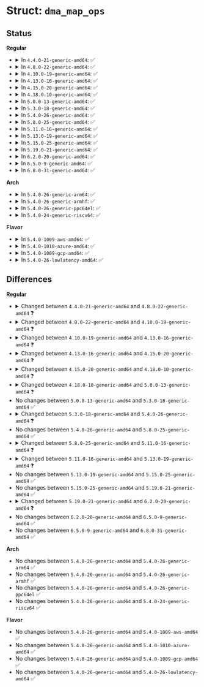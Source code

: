 # Struct: <code>dma_map_ops</code>

## Status
<b>Regular</b>
<ul>
<li>
<details>
<summary>In <code>4.4.0-21-generic-amd64</code>: ✅</summary>

```c
struct dma_map_ops {
    void * (*)(struct device *, size_t, dma_addr_t *, gfp_t, struct dma_attrs *) alloc;
    void (*)(struct device *, size_t, void *, dma_addr_t, struct dma_attrs *) free;
    int (*)(struct device *, struct vm_area_struct *, void *, dma_addr_t, size_t, struct dma_attrs *) mmap;
    int (*)(struct device *, struct sg_table *, void *, dma_addr_t, size_t, struct dma_attrs *) get_sgtable;
    dma_addr_t (*)(struct device *, struct page *, long unsigned int, size_t, enum dma_data_direction, struct dma_attrs *) map_page;
    void (*)(struct device *, dma_addr_t, size_t, enum dma_data_direction, struct dma_attrs *) unmap_page;
    int (*)(struct device *, struct scatterlist *, int, enum dma_data_direction, struct dma_attrs *) map_sg;
    void (*)(struct device *, struct scatterlist *, int, enum dma_data_direction, struct dma_attrs *) unmap_sg;
    void (*)(struct device *, dma_addr_t, size_t, enum dma_data_direction) sync_single_for_cpu;
    void (*)(struct device *, dma_addr_t, size_t, enum dma_data_direction) sync_single_for_device;
    void (*)(struct device *, struct scatterlist *, int, enum dma_data_direction) sync_sg_for_cpu;
    void (*)(struct device *, struct scatterlist *, int, enum dma_data_direction) sync_sg_for_device;
    int (*)(struct device *, dma_addr_t) mapping_error;
    int (*)(struct device *, u64) dma_supported;
    int (*)(struct device *, u64) set_dma_mask;
    int is_phys;
}
```
</details>
</li>
<li>
<details>
<summary>In <code>4.8.0-22-generic-amd64</code>: ✅</summary>

```c
struct dma_map_ops {
    void * (*)(struct device *, size_t, dma_addr_t *, gfp_t, long unsigned int) alloc;
    void (*)(struct device *, size_t, void *, dma_addr_t, long unsigned int) free;
    int (*)(struct device *, struct vm_area_struct *, void *, dma_addr_t, size_t, long unsigned int) mmap;
    int (*)(struct device *, struct sg_table *, void *, dma_addr_t, size_t, long unsigned int) get_sgtable;
    dma_addr_t (*)(struct device *, struct page *, long unsigned int, size_t, enum dma_data_direction, long unsigned int) map_page;
    void (*)(struct device *, dma_addr_t, size_t, enum dma_data_direction, long unsigned int) unmap_page;
    int (*)(struct device *, struct scatterlist *, int, enum dma_data_direction, long unsigned int) map_sg;
    void (*)(struct device *, struct scatterlist *, int, enum dma_data_direction, long unsigned int) unmap_sg;
    void (*)(struct device *, dma_addr_t, size_t, enum dma_data_direction) sync_single_for_cpu;
    void (*)(struct device *, dma_addr_t, size_t, enum dma_data_direction) sync_single_for_device;
    void (*)(struct device *, struct scatterlist *, int, enum dma_data_direction) sync_sg_for_cpu;
    void (*)(struct device *, struct scatterlist *, int, enum dma_data_direction) sync_sg_for_device;
    int (*)(struct device *, dma_addr_t) mapping_error;
    int (*)(struct device *, u64) dma_supported;
    int (*)(struct device *, u64) set_dma_mask;
    int is_phys;
}
```
</details>
</li>
<li>
<details>
<summary>In <code>4.10.0-19-generic-amd64</code>: ✅</summary>

```c
struct dma_map_ops {
    void * (*)(struct device *, size_t, dma_addr_t *, gfp_t, long unsigned int) alloc;
    void (*)(struct device *, size_t, void *, dma_addr_t, long unsigned int) free;
    int (*)(struct device *, struct vm_area_struct *, void *, dma_addr_t, size_t, long unsigned int) mmap;
    int (*)(struct device *, struct sg_table *, void *, dma_addr_t, size_t, long unsigned int) get_sgtable;
    dma_addr_t (*)(struct device *, struct page *, long unsigned int, size_t, enum dma_data_direction, long unsigned int) map_page;
    void (*)(struct device *, dma_addr_t, size_t, enum dma_data_direction, long unsigned int) unmap_page;
    int (*)(struct device *, struct scatterlist *, int, enum dma_data_direction, long unsigned int) map_sg;
    void (*)(struct device *, struct scatterlist *, int, enum dma_data_direction, long unsigned int) unmap_sg;
    dma_addr_t (*)(struct device *, phys_addr_t, size_t, enum dma_data_direction, long unsigned int) map_resource;
    void (*)(struct device *, dma_addr_t, size_t, enum dma_data_direction, long unsigned int) unmap_resource;
    void (*)(struct device *, dma_addr_t, size_t, enum dma_data_direction) sync_single_for_cpu;
    void (*)(struct device *, dma_addr_t, size_t, enum dma_data_direction) sync_single_for_device;
    void (*)(struct device *, struct scatterlist *, int, enum dma_data_direction) sync_sg_for_cpu;
    void (*)(struct device *, struct scatterlist *, int, enum dma_data_direction) sync_sg_for_device;
    int (*)(struct device *, dma_addr_t) mapping_error;
    int (*)(struct device *, u64) dma_supported;
    int (*)(struct device *, u64) set_dma_mask;
    int is_phys;
}
```
</details>
</li>
<li>
<details>
<summary>In <code>4.13.0-16-generic-amd64</code>: ✅</summary>

```c
struct dma_map_ops {
    void * (*)(struct device *, size_t, dma_addr_t *, gfp_t, long unsigned int) alloc;
    void (*)(struct device *, size_t, void *, dma_addr_t, long unsigned int) free;
    int (*)(struct device *, struct vm_area_struct *, void *, dma_addr_t, size_t, long unsigned int) mmap;
    int (*)(struct device *, struct sg_table *, void *, dma_addr_t, size_t, long unsigned int) get_sgtable;
    dma_addr_t (*)(struct device *, struct page *, long unsigned int, size_t, enum dma_data_direction, long unsigned int) map_page;
    void (*)(struct device *, dma_addr_t, size_t, enum dma_data_direction, long unsigned int) unmap_page;
    int (*)(struct device *, struct scatterlist *, int, enum dma_data_direction, long unsigned int) map_sg;
    void (*)(struct device *, struct scatterlist *, int, enum dma_data_direction, long unsigned int) unmap_sg;
    dma_addr_t (*)(struct device *, phys_addr_t, size_t, enum dma_data_direction, long unsigned int) map_resource;
    void (*)(struct device *, dma_addr_t, size_t, enum dma_data_direction, long unsigned int) unmap_resource;
    void (*)(struct device *, dma_addr_t, size_t, enum dma_data_direction) sync_single_for_cpu;
    void (*)(struct device *, dma_addr_t, size_t, enum dma_data_direction) sync_single_for_device;
    void (*)(struct device *, struct scatterlist *, int, enum dma_data_direction) sync_sg_for_cpu;
    void (*)(struct device *, struct scatterlist *, int, enum dma_data_direction) sync_sg_for_device;
    int (*)(struct device *, dma_addr_t) mapping_error;
    int (*)(struct device *, u64) dma_supported;
    int is_phys;
}
```
</details>
</li>
<li>
<details>
<summary>In <code>4.15.0-20-generic-amd64</code>: ✅</summary>

```c
struct dma_map_ops {
    void * (*)(struct device *, size_t, dma_addr_t *, gfp_t, long unsigned int) alloc;
    void (*)(struct device *, size_t, void *, dma_addr_t, long unsigned int) free;
    int (*)(struct device *, struct vm_area_struct *, void *, dma_addr_t, size_t, long unsigned int) mmap;
    int (*)(struct device *, struct sg_table *, void *, dma_addr_t, size_t, long unsigned int) get_sgtable;
    dma_addr_t (*)(struct device *, struct page *, long unsigned int, size_t, enum dma_data_direction, long unsigned int) map_page;
    void (*)(struct device *, dma_addr_t, size_t, enum dma_data_direction, long unsigned int) unmap_page;
    int (*)(struct device *, struct scatterlist *, int, enum dma_data_direction, long unsigned int) map_sg;
    void (*)(struct device *, struct scatterlist *, int, enum dma_data_direction, long unsigned int) unmap_sg;
    dma_addr_t (*)(struct device *, phys_addr_t, size_t, enum dma_data_direction, long unsigned int) map_resource;
    void (*)(struct device *, dma_addr_t, size_t, enum dma_data_direction, long unsigned int) unmap_resource;
    void (*)(struct device *, dma_addr_t, size_t, enum dma_data_direction) sync_single_for_cpu;
    void (*)(struct device *, dma_addr_t, size_t, enum dma_data_direction) sync_single_for_device;
    void (*)(struct device *, struct scatterlist *, int, enum dma_data_direction) sync_sg_for_cpu;
    void (*)(struct device *, struct scatterlist *, int, enum dma_data_direction) sync_sg_for_device;
    void (*)(struct device *, void *, size_t, enum dma_data_direction) cache_sync;
    int (*)(struct device *, dma_addr_t) mapping_error;
    int (*)(struct device *, u64) dma_supported;
    int is_phys;
}
```
</details>
</li>
<li>
<details>
<summary>In <code>4.18.0-10-generic-amd64</code>: ✅</summary>

```c
struct dma_map_ops {
    void * (*)(struct device *, size_t, dma_addr_t *, gfp_t, long unsigned int) alloc;
    void (*)(struct device *, size_t, void *, dma_addr_t, long unsigned int) free;
    int (*)(struct device *, struct vm_area_struct *, void *, dma_addr_t, size_t, long unsigned int) mmap;
    int (*)(struct device *, struct sg_table *, void *, dma_addr_t, size_t, long unsigned int) get_sgtable;
    dma_addr_t (*)(struct device *, struct page *, long unsigned int, size_t, enum dma_data_direction, long unsigned int) map_page;
    void (*)(struct device *, dma_addr_t, size_t, enum dma_data_direction, long unsigned int) unmap_page;
    int (*)(struct device *, struct scatterlist *, int, enum dma_data_direction, long unsigned int) map_sg;
    void (*)(struct device *, struct scatterlist *, int, enum dma_data_direction, long unsigned int) unmap_sg;
    dma_addr_t (*)(struct device *, phys_addr_t, size_t, enum dma_data_direction, long unsigned int) map_resource;
    void (*)(struct device *, dma_addr_t, size_t, enum dma_data_direction, long unsigned int) unmap_resource;
    void (*)(struct device *, dma_addr_t, size_t, enum dma_data_direction) sync_single_for_cpu;
    void (*)(struct device *, dma_addr_t, size_t, enum dma_data_direction) sync_single_for_device;
    void (*)(struct device *, struct scatterlist *, int, enum dma_data_direction) sync_sg_for_cpu;
    void (*)(struct device *, struct scatterlist *, int, enum dma_data_direction) sync_sg_for_device;
    void (*)(struct device *, void *, size_t, enum dma_data_direction) cache_sync;
    int (*)(struct device *, dma_addr_t) mapping_error;
    int (*)(struct device *, u64) dma_supported;
}
```
</details>
</li>
<li>
<details>
<summary>In <code>5.0.0-13-generic-amd64</code>: ✅</summary>

```c
struct dma_map_ops {
    void * (*)(struct device *, size_t, dma_addr_t *, gfp_t, long unsigned int) alloc;
    void (*)(struct device *, size_t, void *, dma_addr_t, long unsigned int) free;
    int (*)(struct device *, struct vm_area_struct *, void *, dma_addr_t, size_t, long unsigned int) mmap;
    int (*)(struct device *, struct sg_table *, void *, dma_addr_t, size_t, long unsigned int) get_sgtable;
    dma_addr_t (*)(struct device *, struct page *, long unsigned int, size_t, enum dma_data_direction, long unsigned int) map_page;
    void (*)(struct device *, dma_addr_t, size_t, enum dma_data_direction, long unsigned int) unmap_page;
    int (*)(struct device *, struct scatterlist *, int, enum dma_data_direction, long unsigned int) map_sg;
    void (*)(struct device *, struct scatterlist *, int, enum dma_data_direction, long unsigned int) unmap_sg;
    dma_addr_t (*)(struct device *, phys_addr_t, size_t, enum dma_data_direction, long unsigned int) map_resource;
    void (*)(struct device *, dma_addr_t, size_t, enum dma_data_direction, long unsigned int) unmap_resource;
    void (*)(struct device *, dma_addr_t, size_t, enum dma_data_direction) sync_single_for_cpu;
    void (*)(struct device *, dma_addr_t, size_t, enum dma_data_direction) sync_single_for_device;
    void (*)(struct device *, struct scatterlist *, int, enum dma_data_direction) sync_sg_for_cpu;
    void (*)(struct device *, struct scatterlist *, int, enum dma_data_direction) sync_sg_for_device;
    void (*)(struct device *, void *, size_t, enum dma_data_direction) cache_sync;
    int (*)(struct device *, u64) dma_supported;
    u64 (*)(struct device *) get_required_mask;
    size_t (*)(struct device *) max_mapping_size;
}
```
</details>
</li>
<li>
<details>
<summary>In <code>5.3.0-18-generic-amd64</code>: ✅</summary>

```c
struct dma_map_ops {
    void * (*)(struct device *, size_t, dma_addr_t *, gfp_t, long unsigned int) alloc;
    void (*)(struct device *, size_t, void *, dma_addr_t, long unsigned int) free;
    int (*)(struct device *, struct vm_area_struct *, void *, dma_addr_t, size_t, long unsigned int) mmap;
    int (*)(struct device *, struct sg_table *, void *, dma_addr_t, size_t, long unsigned int) get_sgtable;
    dma_addr_t (*)(struct device *, struct page *, long unsigned int, size_t, enum dma_data_direction, long unsigned int) map_page;
    void (*)(struct device *, dma_addr_t, size_t, enum dma_data_direction, long unsigned int) unmap_page;
    int (*)(struct device *, struct scatterlist *, int, enum dma_data_direction, long unsigned int) map_sg;
    void (*)(struct device *, struct scatterlist *, int, enum dma_data_direction, long unsigned int) unmap_sg;
    dma_addr_t (*)(struct device *, phys_addr_t, size_t, enum dma_data_direction, long unsigned int) map_resource;
    void (*)(struct device *, dma_addr_t, size_t, enum dma_data_direction, long unsigned int) unmap_resource;
    void (*)(struct device *, dma_addr_t, size_t, enum dma_data_direction) sync_single_for_cpu;
    void (*)(struct device *, dma_addr_t, size_t, enum dma_data_direction) sync_single_for_device;
    void (*)(struct device *, struct scatterlist *, int, enum dma_data_direction) sync_sg_for_cpu;
    void (*)(struct device *, struct scatterlist *, int, enum dma_data_direction) sync_sg_for_device;
    void (*)(struct device *, void *, size_t, enum dma_data_direction) cache_sync;
    int (*)(struct device *, u64) dma_supported;
    u64 (*)(struct device *) get_required_mask;
    size_t (*)(struct device *) max_mapping_size;
}
```
</details>
</li>
<li>
<details>
<summary>In <code>5.4.0-26-generic-amd64</code>: ✅</summary>

```c
struct dma_map_ops {
    void * (*)(struct device *, size_t, dma_addr_t *, gfp_t, long unsigned int) alloc;
    void (*)(struct device *, size_t, void *, dma_addr_t, long unsigned int) free;
    int (*)(struct device *, struct vm_area_struct *, void *, dma_addr_t, size_t, long unsigned int) mmap;
    int (*)(struct device *, struct sg_table *, void *, dma_addr_t, size_t, long unsigned int) get_sgtable;
    dma_addr_t (*)(struct device *, struct page *, long unsigned int, size_t, enum dma_data_direction, long unsigned int) map_page;
    void (*)(struct device *, dma_addr_t, size_t, enum dma_data_direction, long unsigned int) unmap_page;
    int (*)(struct device *, struct scatterlist *, int, enum dma_data_direction, long unsigned int) map_sg;
    void (*)(struct device *, struct scatterlist *, int, enum dma_data_direction, long unsigned int) unmap_sg;
    dma_addr_t (*)(struct device *, phys_addr_t, size_t, enum dma_data_direction, long unsigned int) map_resource;
    void (*)(struct device *, dma_addr_t, size_t, enum dma_data_direction, long unsigned int) unmap_resource;
    void (*)(struct device *, dma_addr_t, size_t, enum dma_data_direction) sync_single_for_cpu;
    void (*)(struct device *, dma_addr_t, size_t, enum dma_data_direction) sync_single_for_device;
    void (*)(struct device *, struct scatterlist *, int, enum dma_data_direction) sync_sg_for_cpu;
    void (*)(struct device *, struct scatterlist *, int, enum dma_data_direction) sync_sg_for_device;
    void (*)(struct device *, void *, size_t, enum dma_data_direction) cache_sync;
    int (*)(struct device *, u64) dma_supported;
    u64 (*)(struct device *) get_required_mask;
    size_t (*)(struct device *) max_mapping_size;
    long unsigned int (*)(struct device *) get_merge_boundary;
}
```
</details>
</li>
<li>
<details>
<summary>In <code>5.8.0-25-generic-amd64</code>: ✅</summary>

```c
struct dma_map_ops {
    void * (*)(struct device *, size_t, dma_addr_t *, gfp_t, long unsigned int) alloc;
    void (*)(struct device *, size_t, void *, dma_addr_t, long unsigned int) free;
    int (*)(struct device *, struct vm_area_struct *, void *, dma_addr_t, size_t, long unsigned int) mmap;
    int (*)(struct device *, struct sg_table *, void *, dma_addr_t, size_t, long unsigned int) get_sgtable;
    dma_addr_t (*)(struct device *, struct page *, long unsigned int, size_t, enum dma_data_direction, long unsigned int) map_page;
    void (*)(struct device *, dma_addr_t, size_t, enum dma_data_direction, long unsigned int) unmap_page;
    int (*)(struct device *, struct scatterlist *, int, enum dma_data_direction, long unsigned int) map_sg;
    void (*)(struct device *, struct scatterlist *, int, enum dma_data_direction, long unsigned int) unmap_sg;
    dma_addr_t (*)(struct device *, phys_addr_t, size_t, enum dma_data_direction, long unsigned int) map_resource;
    void (*)(struct device *, dma_addr_t, size_t, enum dma_data_direction, long unsigned int) unmap_resource;
    void (*)(struct device *, dma_addr_t, size_t, enum dma_data_direction) sync_single_for_cpu;
    void (*)(struct device *, dma_addr_t, size_t, enum dma_data_direction) sync_single_for_device;
    void (*)(struct device *, struct scatterlist *, int, enum dma_data_direction) sync_sg_for_cpu;
    void (*)(struct device *, struct scatterlist *, int, enum dma_data_direction) sync_sg_for_device;
    void (*)(struct device *, void *, size_t, enum dma_data_direction) cache_sync;
    int (*)(struct device *, u64) dma_supported;
    u64 (*)(struct device *) get_required_mask;
    size_t (*)(struct device *) max_mapping_size;
    long unsigned int (*)(struct device *) get_merge_boundary;
}
```
</details>
</li>
<li>
<details>
<summary>In <code>5.11.0-16-generic-amd64</code>: ✅</summary>

```c
struct dma_map_ops {
    void * (*)(struct device *, size_t, dma_addr_t *, gfp_t, long unsigned int) alloc;
    void (*)(struct device *, size_t, void *, dma_addr_t, long unsigned int) free;
    struct page * (*)(struct device *, size_t, dma_addr_t *, enum dma_data_direction, gfp_t) alloc_pages;
    void (*)(struct device *, size_t, struct page *, dma_addr_t, enum dma_data_direction) free_pages;
    void * (*)(struct device *, size_t, dma_addr_t *, enum dma_data_direction, gfp_t) alloc_noncoherent;
    void (*)(struct device *, size_t, void *, dma_addr_t, enum dma_data_direction) free_noncoherent;
    int (*)(struct device *, struct vm_area_struct *, void *, dma_addr_t, size_t, long unsigned int) mmap;
    int (*)(struct device *, struct sg_table *, void *, dma_addr_t, size_t, long unsigned int) get_sgtable;
    dma_addr_t (*)(struct device *, struct page *, long unsigned int, size_t, enum dma_data_direction, long unsigned int) map_page;
    void (*)(struct device *, dma_addr_t, size_t, enum dma_data_direction, long unsigned int) unmap_page;
    int (*)(struct device *, struct scatterlist *, int, enum dma_data_direction, long unsigned int) map_sg;
    void (*)(struct device *, struct scatterlist *, int, enum dma_data_direction, long unsigned int) unmap_sg;
    dma_addr_t (*)(struct device *, phys_addr_t, size_t, enum dma_data_direction, long unsigned int) map_resource;
    void (*)(struct device *, dma_addr_t, size_t, enum dma_data_direction, long unsigned int) unmap_resource;
    void (*)(struct device *, dma_addr_t, size_t, enum dma_data_direction) sync_single_for_cpu;
    void (*)(struct device *, dma_addr_t, size_t, enum dma_data_direction) sync_single_for_device;
    void (*)(struct device *, struct scatterlist *, int, enum dma_data_direction) sync_sg_for_cpu;
    void (*)(struct device *, struct scatterlist *, int, enum dma_data_direction) sync_sg_for_device;
    void (*)(struct device *, void *, size_t, enum dma_data_direction) cache_sync;
    int (*)(struct device *, u64) dma_supported;
    u64 (*)(struct device *) get_required_mask;
    size_t (*)(struct device *) max_mapping_size;
    long unsigned int (*)(struct device *) get_merge_boundary;
}
```
</details>
</li>
<li>
<details>
<summary>In <code>5.13.0-19-generic-amd64</code>: ✅</summary>

```c
struct dma_map_ops {
    void * (*)(struct device *, size_t, dma_addr_t *, gfp_t, long unsigned int) alloc;
    void (*)(struct device *, size_t, void *, dma_addr_t, long unsigned int) free;
    struct page * (*)(struct device *, size_t, dma_addr_t *, enum dma_data_direction, gfp_t) alloc_pages;
    void (*)(struct device *, size_t, struct page *, dma_addr_t, enum dma_data_direction) free_pages;
    struct sg_table * (*)(struct device *, size_t, enum dma_data_direction, gfp_t, long unsigned int) alloc_noncontiguous;
    void (*)(struct device *, size_t, struct sg_table *, enum dma_data_direction) free_noncontiguous;
    int (*)(struct device *, struct vm_area_struct *, void *, dma_addr_t, size_t, long unsigned int) mmap;
    int (*)(struct device *, struct sg_table *, void *, dma_addr_t, size_t, long unsigned int) get_sgtable;
    dma_addr_t (*)(struct device *, struct page *, long unsigned int, size_t, enum dma_data_direction, long unsigned int) map_page;
    void (*)(struct device *, dma_addr_t, size_t, enum dma_data_direction, long unsigned int) unmap_page;
    int (*)(struct device *, struct scatterlist *, int, enum dma_data_direction, long unsigned int) map_sg;
    void (*)(struct device *, struct scatterlist *, int, enum dma_data_direction, long unsigned int) unmap_sg;
    dma_addr_t (*)(struct device *, phys_addr_t, size_t, enum dma_data_direction, long unsigned int) map_resource;
    void (*)(struct device *, dma_addr_t, size_t, enum dma_data_direction, long unsigned int) unmap_resource;
    void (*)(struct device *, dma_addr_t, size_t, enum dma_data_direction) sync_single_for_cpu;
    void (*)(struct device *, dma_addr_t, size_t, enum dma_data_direction) sync_single_for_device;
    void (*)(struct device *, struct scatterlist *, int, enum dma_data_direction) sync_sg_for_cpu;
    void (*)(struct device *, struct scatterlist *, int, enum dma_data_direction) sync_sg_for_device;
    void (*)(struct device *, void *, size_t, enum dma_data_direction) cache_sync;
    int (*)(struct device *, u64) dma_supported;
    u64 (*)(struct device *) get_required_mask;
    size_t (*)(struct device *) max_mapping_size;
    long unsigned int (*)(struct device *) get_merge_boundary;
}
```
</details>
</li>
<li>
<details>
<summary>In <code>5.15.0-25-generic-amd64</code>: ✅</summary>

```c
struct dma_map_ops {
    void * (*)(struct device *, size_t, dma_addr_t *, gfp_t, long unsigned int) alloc;
    void (*)(struct device *, size_t, void *, dma_addr_t, long unsigned int) free;
    struct page * (*)(struct device *, size_t, dma_addr_t *, enum dma_data_direction, gfp_t) alloc_pages;
    void (*)(struct device *, size_t, struct page *, dma_addr_t, enum dma_data_direction) free_pages;
    struct sg_table * (*)(struct device *, size_t, enum dma_data_direction, gfp_t, long unsigned int) alloc_noncontiguous;
    void (*)(struct device *, size_t, struct sg_table *, enum dma_data_direction) free_noncontiguous;
    int (*)(struct device *, struct vm_area_struct *, void *, dma_addr_t, size_t, long unsigned int) mmap;
    int (*)(struct device *, struct sg_table *, void *, dma_addr_t, size_t, long unsigned int) get_sgtable;
    dma_addr_t (*)(struct device *, struct page *, long unsigned int, size_t, enum dma_data_direction, long unsigned int) map_page;
    void (*)(struct device *, dma_addr_t, size_t, enum dma_data_direction, long unsigned int) unmap_page;
    int (*)(struct device *, struct scatterlist *, int, enum dma_data_direction, long unsigned int) map_sg;
    void (*)(struct device *, struct scatterlist *, int, enum dma_data_direction, long unsigned int) unmap_sg;
    dma_addr_t (*)(struct device *, phys_addr_t, size_t, enum dma_data_direction, long unsigned int) map_resource;
    void (*)(struct device *, dma_addr_t, size_t, enum dma_data_direction, long unsigned int) unmap_resource;
    void (*)(struct device *, dma_addr_t, size_t, enum dma_data_direction) sync_single_for_cpu;
    void (*)(struct device *, dma_addr_t, size_t, enum dma_data_direction) sync_single_for_device;
    void (*)(struct device *, struct scatterlist *, int, enum dma_data_direction) sync_sg_for_cpu;
    void (*)(struct device *, struct scatterlist *, int, enum dma_data_direction) sync_sg_for_device;
    void (*)(struct device *, void *, size_t, enum dma_data_direction) cache_sync;
    int (*)(struct device *, u64) dma_supported;
    u64 (*)(struct device *) get_required_mask;
    size_t (*)(struct device *) max_mapping_size;
    long unsigned int (*)(struct device *) get_merge_boundary;
}
```
</details>
</li>
<li>
<details>
<summary>In <code>5.19.0-21-generic-amd64</code>: ✅</summary>

```c
struct dma_map_ops {
    void * (*)(struct device *, size_t, dma_addr_t *, gfp_t, long unsigned int) alloc;
    void (*)(struct device *, size_t, void *, dma_addr_t, long unsigned int) free;
    struct page * (*)(struct device *, size_t, dma_addr_t *, enum dma_data_direction, gfp_t) alloc_pages;
    void (*)(struct device *, size_t, struct page *, dma_addr_t, enum dma_data_direction) free_pages;
    struct sg_table * (*)(struct device *, size_t, enum dma_data_direction, gfp_t, long unsigned int) alloc_noncontiguous;
    void (*)(struct device *, size_t, struct sg_table *, enum dma_data_direction) free_noncontiguous;
    int (*)(struct device *, struct vm_area_struct *, void *, dma_addr_t, size_t, long unsigned int) mmap;
    int (*)(struct device *, struct sg_table *, void *, dma_addr_t, size_t, long unsigned int) get_sgtable;
    dma_addr_t (*)(struct device *, struct page *, long unsigned int, size_t, enum dma_data_direction, long unsigned int) map_page;
    void (*)(struct device *, dma_addr_t, size_t, enum dma_data_direction, long unsigned int) unmap_page;
    int (*)(struct device *, struct scatterlist *, int, enum dma_data_direction, long unsigned int) map_sg;
    void (*)(struct device *, struct scatterlist *, int, enum dma_data_direction, long unsigned int) unmap_sg;
    dma_addr_t (*)(struct device *, phys_addr_t, size_t, enum dma_data_direction, long unsigned int) map_resource;
    void (*)(struct device *, dma_addr_t, size_t, enum dma_data_direction, long unsigned int) unmap_resource;
    void (*)(struct device *, dma_addr_t, size_t, enum dma_data_direction) sync_single_for_cpu;
    void (*)(struct device *, dma_addr_t, size_t, enum dma_data_direction) sync_single_for_device;
    void (*)(struct device *, struct scatterlist *, int, enum dma_data_direction) sync_sg_for_cpu;
    void (*)(struct device *, struct scatterlist *, int, enum dma_data_direction) sync_sg_for_device;
    void (*)(struct device *, void *, size_t, enum dma_data_direction) cache_sync;
    int (*)(struct device *, u64) dma_supported;
    u64 (*)(struct device *) get_required_mask;
    size_t (*)(struct device *) max_mapping_size;
    long unsigned int (*)(struct device *) get_merge_boundary;
}
```
</details>
</li>
<li>
<details>
<summary>In <code>6.2.0-20-generic-amd64</code>: ✅</summary>

```c
struct dma_map_ops {
    unsigned int flags;
    void * (*)(struct device *, size_t, dma_addr_t *, gfp_t, long unsigned int) alloc;
    void (*)(struct device *, size_t, void *, dma_addr_t, long unsigned int) free;
    struct page * (*)(struct device *, size_t, dma_addr_t *, enum dma_data_direction, gfp_t) alloc_pages;
    void (*)(struct device *, size_t, struct page *, dma_addr_t, enum dma_data_direction) free_pages;
    struct sg_table * (*)(struct device *, size_t, enum dma_data_direction, gfp_t, long unsigned int) alloc_noncontiguous;
    void (*)(struct device *, size_t, struct sg_table *, enum dma_data_direction) free_noncontiguous;
    int (*)(struct device *, struct vm_area_struct *, void *, dma_addr_t, size_t, long unsigned int) mmap;
    int (*)(struct device *, struct sg_table *, void *, dma_addr_t, size_t, long unsigned int) get_sgtable;
    dma_addr_t (*)(struct device *, struct page *, long unsigned int, size_t, enum dma_data_direction, long unsigned int) map_page;
    void (*)(struct device *, dma_addr_t, size_t, enum dma_data_direction, long unsigned int) unmap_page;
    int (*)(struct device *, struct scatterlist *, int, enum dma_data_direction, long unsigned int) map_sg;
    void (*)(struct device *, struct scatterlist *, int, enum dma_data_direction, long unsigned int) unmap_sg;
    dma_addr_t (*)(struct device *, phys_addr_t, size_t, enum dma_data_direction, long unsigned int) map_resource;
    void (*)(struct device *, dma_addr_t, size_t, enum dma_data_direction, long unsigned int) unmap_resource;
    void (*)(struct device *, dma_addr_t, size_t, enum dma_data_direction) sync_single_for_cpu;
    void (*)(struct device *, dma_addr_t, size_t, enum dma_data_direction) sync_single_for_device;
    void (*)(struct device *, struct scatterlist *, int, enum dma_data_direction) sync_sg_for_cpu;
    void (*)(struct device *, struct scatterlist *, int, enum dma_data_direction) sync_sg_for_device;
    void (*)(struct device *, void *, size_t, enum dma_data_direction) cache_sync;
    int (*)(struct device *, u64) dma_supported;
    u64 (*)(struct device *) get_required_mask;
    size_t (*)(struct device *) max_mapping_size;
    size_t (*)() opt_mapping_size;
    long unsigned int (*)(struct device *) get_merge_boundary;
}
```
</details>
</li>
<li>
<details>
<summary>In <code>6.5.0-9-generic-amd64</code>: ✅</summary>

```c
struct dma_map_ops {
    unsigned int flags;
    void * (*)(struct device *, size_t, dma_addr_t *, gfp_t, long unsigned int) alloc;
    void (*)(struct device *, size_t, void *, dma_addr_t, long unsigned int) free;
    struct page * (*)(struct device *, size_t, dma_addr_t *, enum dma_data_direction, gfp_t) alloc_pages;
    void (*)(struct device *, size_t, struct page *, dma_addr_t, enum dma_data_direction) free_pages;
    struct sg_table * (*)(struct device *, size_t, enum dma_data_direction, gfp_t, long unsigned int) alloc_noncontiguous;
    void (*)(struct device *, size_t, struct sg_table *, enum dma_data_direction) free_noncontiguous;
    int (*)(struct device *, struct vm_area_struct *, void *, dma_addr_t, size_t, long unsigned int) mmap;
    int (*)(struct device *, struct sg_table *, void *, dma_addr_t, size_t, long unsigned int) get_sgtable;
    dma_addr_t (*)(struct device *, struct page *, long unsigned int, size_t, enum dma_data_direction, long unsigned int) map_page;
    void (*)(struct device *, dma_addr_t, size_t, enum dma_data_direction, long unsigned int) unmap_page;
    int (*)(struct device *, struct scatterlist *, int, enum dma_data_direction, long unsigned int) map_sg;
    void (*)(struct device *, struct scatterlist *, int, enum dma_data_direction, long unsigned int) unmap_sg;
    dma_addr_t (*)(struct device *, phys_addr_t, size_t, enum dma_data_direction, long unsigned int) map_resource;
    void (*)(struct device *, dma_addr_t, size_t, enum dma_data_direction, long unsigned int) unmap_resource;
    void (*)(struct device *, dma_addr_t, size_t, enum dma_data_direction) sync_single_for_cpu;
    void (*)(struct device *, dma_addr_t, size_t, enum dma_data_direction) sync_single_for_device;
    void (*)(struct device *, struct scatterlist *, int, enum dma_data_direction) sync_sg_for_cpu;
    void (*)(struct device *, struct scatterlist *, int, enum dma_data_direction) sync_sg_for_device;
    void (*)(struct device *, void *, size_t, enum dma_data_direction) cache_sync;
    int (*)(struct device *, u64) dma_supported;
    u64 (*)(struct device *) get_required_mask;
    size_t (*)(struct device *) max_mapping_size;
    size_t (*)() opt_mapping_size;
    long unsigned int (*)(struct device *) get_merge_boundary;
}
```
</details>
</li>
<li>
<details>
<summary>In <code>6.8.0-31-generic-amd64</code>: ✅</summary>

```c
struct dma_map_ops {
    unsigned int flags;
    void * (*)(struct device *, size_t, dma_addr_t *, gfp_t, long unsigned int) alloc;
    void (*)(struct device *, size_t, void *, dma_addr_t, long unsigned int) free;
    struct page * (*)(struct device *, size_t, dma_addr_t *, enum dma_data_direction, gfp_t) alloc_pages;
    void (*)(struct device *, size_t, struct page *, dma_addr_t, enum dma_data_direction) free_pages;
    struct sg_table * (*)(struct device *, size_t, enum dma_data_direction, gfp_t, long unsigned int) alloc_noncontiguous;
    void (*)(struct device *, size_t, struct sg_table *, enum dma_data_direction) free_noncontiguous;
    int (*)(struct device *, struct vm_area_struct *, void *, dma_addr_t, size_t, long unsigned int) mmap;
    int (*)(struct device *, struct sg_table *, void *, dma_addr_t, size_t, long unsigned int) get_sgtable;
    dma_addr_t (*)(struct device *, struct page *, long unsigned int, size_t, enum dma_data_direction, long unsigned int) map_page;
    void (*)(struct device *, dma_addr_t, size_t, enum dma_data_direction, long unsigned int) unmap_page;
    int (*)(struct device *, struct scatterlist *, int, enum dma_data_direction, long unsigned int) map_sg;
    void (*)(struct device *, struct scatterlist *, int, enum dma_data_direction, long unsigned int) unmap_sg;
    dma_addr_t (*)(struct device *, phys_addr_t, size_t, enum dma_data_direction, long unsigned int) map_resource;
    void (*)(struct device *, dma_addr_t, size_t, enum dma_data_direction, long unsigned int) unmap_resource;
    void (*)(struct device *, dma_addr_t, size_t, enum dma_data_direction) sync_single_for_cpu;
    void (*)(struct device *, dma_addr_t, size_t, enum dma_data_direction) sync_single_for_device;
    void (*)(struct device *, struct scatterlist *, int, enum dma_data_direction) sync_sg_for_cpu;
    void (*)(struct device *, struct scatterlist *, int, enum dma_data_direction) sync_sg_for_device;
    void (*)(struct device *, void *, size_t, enum dma_data_direction) cache_sync;
    int (*)(struct device *, u64) dma_supported;
    u64 (*)(struct device *) get_required_mask;
    size_t (*)(struct device *) max_mapping_size;
    size_t (*)() opt_mapping_size;
    long unsigned int (*)(struct device *) get_merge_boundary;
}
```
</details>
</li>
</ul>
<b>Arch</b>
<ul>
<li>
<details>
<summary>In <code>5.4.0-26-generic-arm64</code>: ✅</summary>

```c
struct dma_map_ops {
    void * (*)(struct device *, size_t, dma_addr_t *, gfp_t, long unsigned int) alloc;
    void (*)(struct device *, size_t, void *, dma_addr_t, long unsigned int) free;
    int (*)(struct device *, struct vm_area_struct *, void *, dma_addr_t, size_t, long unsigned int) mmap;
    int (*)(struct device *, struct sg_table *, void *, dma_addr_t, size_t, long unsigned int) get_sgtable;
    dma_addr_t (*)(struct device *, struct page *, long unsigned int, size_t, enum dma_data_direction, long unsigned int) map_page;
    void (*)(struct device *, dma_addr_t, size_t, enum dma_data_direction, long unsigned int) unmap_page;
    int (*)(struct device *, struct scatterlist *, int, enum dma_data_direction, long unsigned int) map_sg;
    void (*)(struct device *, struct scatterlist *, int, enum dma_data_direction, long unsigned int) unmap_sg;
    dma_addr_t (*)(struct device *, phys_addr_t, size_t, enum dma_data_direction, long unsigned int) map_resource;
    void (*)(struct device *, dma_addr_t, size_t, enum dma_data_direction, long unsigned int) unmap_resource;
    void (*)(struct device *, dma_addr_t, size_t, enum dma_data_direction) sync_single_for_cpu;
    void (*)(struct device *, dma_addr_t, size_t, enum dma_data_direction) sync_single_for_device;
    void (*)(struct device *, struct scatterlist *, int, enum dma_data_direction) sync_sg_for_cpu;
    void (*)(struct device *, struct scatterlist *, int, enum dma_data_direction) sync_sg_for_device;
    void (*)(struct device *, void *, size_t, enum dma_data_direction) cache_sync;
    int (*)(struct device *, u64) dma_supported;
    u64 (*)(struct device *) get_required_mask;
    size_t (*)(struct device *) max_mapping_size;
    long unsigned int (*)(struct device *) get_merge_boundary;
}
```
</details>
</li>
<li>
<details>
<summary>In <code>5.4.0-26-generic-armhf</code>: ✅</summary>

```c
struct dma_map_ops {
    void * (*)(struct device *, size_t, dma_addr_t *, gfp_t, long unsigned int) alloc;
    void (*)(struct device *, size_t, void *, dma_addr_t, long unsigned int) free;
    int (*)(struct device *, struct vm_area_struct *, void *, dma_addr_t, size_t, long unsigned int) mmap;
    int (*)(struct device *, struct sg_table *, void *, dma_addr_t, size_t, long unsigned int) get_sgtable;
    dma_addr_t (*)(struct device *, struct page *, long unsigned int, size_t, enum dma_data_direction, long unsigned int) map_page;
    void (*)(struct device *, dma_addr_t, size_t, enum dma_data_direction, long unsigned int) unmap_page;
    int (*)(struct device *, struct scatterlist *, int, enum dma_data_direction, long unsigned int) map_sg;
    void (*)(struct device *, struct scatterlist *, int, enum dma_data_direction, long unsigned int) unmap_sg;
    dma_addr_t (*)(struct device *, phys_addr_t, size_t, enum dma_data_direction, long unsigned int) map_resource;
    void (*)(struct device *, dma_addr_t, size_t, enum dma_data_direction, long unsigned int) unmap_resource;
    void (*)(struct device *, dma_addr_t, size_t, enum dma_data_direction) sync_single_for_cpu;
    void (*)(struct device *, dma_addr_t, size_t, enum dma_data_direction) sync_single_for_device;
    void (*)(struct device *, struct scatterlist *, int, enum dma_data_direction) sync_sg_for_cpu;
    void (*)(struct device *, struct scatterlist *, int, enum dma_data_direction) sync_sg_for_device;
    void (*)(struct device *, void *, size_t, enum dma_data_direction) cache_sync;
    int (*)(struct device *, u64) dma_supported;
    u64 (*)(struct device *) get_required_mask;
    size_t (*)(struct device *) max_mapping_size;
    long unsigned int (*)(struct device *) get_merge_boundary;
}
```
</details>
</li>
<li>
<details>
<summary>In <code>5.4.0-26-generic-ppc64el</code>: ✅</summary>

```c
struct dma_map_ops {
    void * (*)(struct device *, size_t, dma_addr_t *, gfp_t, long unsigned int) alloc;
    void (*)(struct device *, size_t, void *, dma_addr_t, long unsigned int) free;
    int (*)(struct device *, struct vm_area_struct *, void *, dma_addr_t, size_t, long unsigned int) mmap;
    int (*)(struct device *, struct sg_table *, void *, dma_addr_t, size_t, long unsigned int) get_sgtable;
    dma_addr_t (*)(struct device *, struct page *, long unsigned int, size_t, enum dma_data_direction, long unsigned int) map_page;
    void (*)(struct device *, dma_addr_t, size_t, enum dma_data_direction, long unsigned int) unmap_page;
    int (*)(struct device *, struct scatterlist *, int, enum dma_data_direction, long unsigned int) map_sg;
    void (*)(struct device *, struct scatterlist *, int, enum dma_data_direction, long unsigned int) unmap_sg;
    dma_addr_t (*)(struct device *, phys_addr_t, size_t, enum dma_data_direction, long unsigned int) map_resource;
    void (*)(struct device *, dma_addr_t, size_t, enum dma_data_direction, long unsigned int) unmap_resource;
    void (*)(struct device *, dma_addr_t, size_t, enum dma_data_direction) sync_single_for_cpu;
    void (*)(struct device *, dma_addr_t, size_t, enum dma_data_direction) sync_single_for_device;
    void (*)(struct device *, struct scatterlist *, int, enum dma_data_direction) sync_sg_for_cpu;
    void (*)(struct device *, struct scatterlist *, int, enum dma_data_direction) sync_sg_for_device;
    void (*)(struct device *, void *, size_t, enum dma_data_direction) cache_sync;
    int (*)(struct device *, u64) dma_supported;
    u64 (*)(struct device *) get_required_mask;
    size_t (*)(struct device *) max_mapping_size;
    long unsigned int (*)(struct device *) get_merge_boundary;
}
```
</details>
</li>
<li>
<details>
<summary>In <code>5.4.0-24-generic-riscv64</code>: ✅</summary>

```c
struct dma_map_ops {
    void * (*)(struct device *, size_t, dma_addr_t *, gfp_t, long unsigned int) alloc;
    void (*)(struct device *, size_t, void *, dma_addr_t, long unsigned int) free;
    int (*)(struct device *, struct vm_area_struct *, void *, dma_addr_t, size_t, long unsigned int) mmap;
    int (*)(struct device *, struct sg_table *, void *, dma_addr_t, size_t, long unsigned int) get_sgtable;
    dma_addr_t (*)(struct device *, struct page *, long unsigned int, size_t, enum dma_data_direction, long unsigned int) map_page;
    void (*)(struct device *, dma_addr_t, size_t, enum dma_data_direction, long unsigned int) unmap_page;
    int (*)(struct device *, struct scatterlist *, int, enum dma_data_direction, long unsigned int) map_sg;
    void (*)(struct device *, struct scatterlist *, int, enum dma_data_direction, long unsigned int) unmap_sg;
    dma_addr_t (*)(struct device *, phys_addr_t, size_t, enum dma_data_direction, long unsigned int) map_resource;
    void (*)(struct device *, dma_addr_t, size_t, enum dma_data_direction, long unsigned int) unmap_resource;
    void (*)(struct device *, dma_addr_t, size_t, enum dma_data_direction) sync_single_for_cpu;
    void (*)(struct device *, dma_addr_t, size_t, enum dma_data_direction) sync_single_for_device;
    void (*)(struct device *, struct scatterlist *, int, enum dma_data_direction) sync_sg_for_cpu;
    void (*)(struct device *, struct scatterlist *, int, enum dma_data_direction) sync_sg_for_device;
    void (*)(struct device *, void *, size_t, enum dma_data_direction) cache_sync;
    int (*)(struct device *, u64) dma_supported;
    u64 (*)(struct device *) get_required_mask;
    size_t (*)(struct device *) max_mapping_size;
    long unsigned int (*)(struct device *) get_merge_boundary;
}
```
</details>
</li>
</ul>
<b>Flavor</b>
<ul>
<li>
<details>
<summary>In <code>5.4.0-1009-aws-amd64</code>: ✅</summary>

```c
struct dma_map_ops {
    void * (*)(struct device *, size_t, dma_addr_t *, gfp_t, long unsigned int) alloc;
    void (*)(struct device *, size_t, void *, dma_addr_t, long unsigned int) free;
    int (*)(struct device *, struct vm_area_struct *, void *, dma_addr_t, size_t, long unsigned int) mmap;
    int (*)(struct device *, struct sg_table *, void *, dma_addr_t, size_t, long unsigned int) get_sgtable;
    dma_addr_t (*)(struct device *, struct page *, long unsigned int, size_t, enum dma_data_direction, long unsigned int) map_page;
    void (*)(struct device *, dma_addr_t, size_t, enum dma_data_direction, long unsigned int) unmap_page;
    int (*)(struct device *, struct scatterlist *, int, enum dma_data_direction, long unsigned int) map_sg;
    void (*)(struct device *, struct scatterlist *, int, enum dma_data_direction, long unsigned int) unmap_sg;
    dma_addr_t (*)(struct device *, phys_addr_t, size_t, enum dma_data_direction, long unsigned int) map_resource;
    void (*)(struct device *, dma_addr_t, size_t, enum dma_data_direction, long unsigned int) unmap_resource;
    void (*)(struct device *, dma_addr_t, size_t, enum dma_data_direction) sync_single_for_cpu;
    void (*)(struct device *, dma_addr_t, size_t, enum dma_data_direction) sync_single_for_device;
    void (*)(struct device *, struct scatterlist *, int, enum dma_data_direction) sync_sg_for_cpu;
    void (*)(struct device *, struct scatterlist *, int, enum dma_data_direction) sync_sg_for_device;
    void (*)(struct device *, void *, size_t, enum dma_data_direction) cache_sync;
    int (*)(struct device *, u64) dma_supported;
    u64 (*)(struct device *) get_required_mask;
    size_t (*)(struct device *) max_mapping_size;
    long unsigned int (*)(struct device *) get_merge_boundary;
}
```
</details>
</li>
<li>
<details>
<summary>In <code>5.4.0-1010-azure-amd64</code>: ✅</summary>

```c
struct dma_map_ops {
    void * (*)(struct device *, size_t, dma_addr_t *, gfp_t, long unsigned int) alloc;
    void (*)(struct device *, size_t, void *, dma_addr_t, long unsigned int) free;
    int (*)(struct device *, struct vm_area_struct *, void *, dma_addr_t, size_t, long unsigned int) mmap;
    int (*)(struct device *, struct sg_table *, void *, dma_addr_t, size_t, long unsigned int) get_sgtable;
    dma_addr_t (*)(struct device *, struct page *, long unsigned int, size_t, enum dma_data_direction, long unsigned int) map_page;
    void (*)(struct device *, dma_addr_t, size_t, enum dma_data_direction, long unsigned int) unmap_page;
    int (*)(struct device *, struct scatterlist *, int, enum dma_data_direction, long unsigned int) map_sg;
    void (*)(struct device *, struct scatterlist *, int, enum dma_data_direction, long unsigned int) unmap_sg;
    dma_addr_t (*)(struct device *, phys_addr_t, size_t, enum dma_data_direction, long unsigned int) map_resource;
    void (*)(struct device *, dma_addr_t, size_t, enum dma_data_direction, long unsigned int) unmap_resource;
    void (*)(struct device *, dma_addr_t, size_t, enum dma_data_direction) sync_single_for_cpu;
    void (*)(struct device *, dma_addr_t, size_t, enum dma_data_direction) sync_single_for_device;
    void (*)(struct device *, struct scatterlist *, int, enum dma_data_direction) sync_sg_for_cpu;
    void (*)(struct device *, struct scatterlist *, int, enum dma_data_direction) sync_sg_for_device;
    void (*)(struct device *, void *, size_t, enum dma_data_direction) cache_sync;
    int (*)(struct device *, u64) dma_supported;
    u64 (*)(struct device *) get_required_mask;
    size_t (*)(struct device *) max_mapping_size;
    long unsigned int (*)(struct device *) get_merge_boundary;
}
```
</details>
</li>
<li>
<details>
<summary>In <code>5.4.0-1009-gcp-amd64</code>: ✅</summary>

```c
struct dma_map_ops {
    void * (*)(struct device *, size_t, dma_addr_t *, gfp_t, long unsigned int) alloc;
    void (*)(struct device *, size_t, void *, dma_addr_t, long unsigned int) free;
    int (*)(struct device *, struct vm_area_struct *, void *, dma_addr_t, size_t, long unsigned int) mmap;
    int (*)(struct device *, struct sg_table *, void *, dma_addr_t, size_t, long unsigned int) get_sgtable;
    dma_addr_t (*)(struct device *, struct page *, long unsigned int, size_t, enum dma_data_direction, long unsigned int) map_page;
    void (*)(struct device *, dma_addr_t, size_t, enum dma_data_direction, long unsigned int) unmap_page;
    int (*)(struct device *, struct scatterlist *, int, enum dma_data_direction, long unsigned int) map_sg;
    void (*)(struct device *, struct scatterlist *, int, enum dma_data_direction, long unsigned int) unmap_sg;
    dma_addr_t (*)(struct device *, phys_addr_t, size_t, enum dma_data_direction, long unsigned int) map_resource;
    void (*)(struct device *, dma_addr_t, size_t, enum dma_data_direction, long unsigned int) unmap_resource;
    void (*)(struct device *, dma_addr_t, size_t, enum dma_data_direction) sync_single_for_cpu;
    void (*)(struct device *, dma_addr_t, size_t, enum dma_data_direction) sync_single_for_device;
    void (*)(struct device *, struct scatterlist *, int, enum dma_data_direction) sync_sg_for_cpu;
    void (*)(struct device *, struct scatterlist *, int, enum dma_data_direction) sync_sg_for_device;
    void (*)(struct device *, void *, size_t, enum dma_data_direction) cache_sync;
    int (*)(struct device *, u64) dma_supported;
    u64 (*)(struct device *) get_required_mask;
    size_t (*)(struct device *) max_mapping_size;
    long unsigned int (*)(struct device *) get_merge_boundary;
}
```
</details>
</li>
<li>
<details>
<summary>In <code>5.4.0-26-lowlatency-amd64</code>: ✅</summary>

```c
struct dma_map_ops {
    void * (*)(struct device *, size_t, dma_addr_t *, gfp_t, long unsigned int) alloc;
    void (*)(struct device *, size_t, void *, dma_addr_t, long unsigned int) free;
    int (*)(struct device *, struct vm_area_struct *, void *, dma_addr_t, size_t, long unsigned int) mmap;
    int (*)(struct device *, struct sg_table *, void *, dma_addr_t, size_t, long unsigned int) get_sgtable;
    dma_addr_t (*)(struct device *, struct page *, long unsigned int, size_t, enum dma_data_direction, long unsigned int) map_page;
    void (*)(struct device *, dma_addr_t, size_t, enum dma_data_direction, long unsigned int) unmap_page;
    int (*)(struct device *, struct scatterlist *, int, enum dma_data_direction, long unsigned int) map_sg;
    void (*)(struct device *, struct scatterlist *, int, enum dma_data_direction, long unsigned int) unmap_sg;
    dma_addr_t (*)(struct device *, phys_addr_t, size_t, enum dma_data_direction, long unsigned int) map_resource;
    void (*)(struct device *, dma_addr_t, size_t, enum dma_data_direction, long unsigned int) unmap_resource;
    void (*)(struct device *, dma_addr_t, size_t, enum dma_data_direction) sync_single_for_cpu;
    void (*)(struct device *, dma_addr_t, size_t, enum dma_data_direction) sync_single_for_device;
    void (*)(struct device *, struct scatterlist *, int, enum dma_data_direction) sync_sg_for_cpu;
    void (*)(struct device *, struct scatterlist *, int, enum dma_data_direction) sync_sg_for_device;
    void (*)(struct device *, void *, size_t, enum dma_data_direction) cache_sync;
    int (*)(struct device *, u64) dma_supported;
    u64 (*)(struct device *) get_required_mask;
    size_t (*)(struct device *) max_mapping_size;
    long unsigned int (*)(struct device *) get_merge_boundary;
}
```
</details>
</li>
</ul>

## Differences
<b>Regular</b>
<ul>
<li>
<details>
<summary>Changed between <code>4.4.0-21-generic-amd64</code> and <code>4.8.0-22-generic-amd64</code> ❓</summary>
<ul>
<li>
<b>Field type changed. </b>
<code>void * (*)(struct device *, size_t, dma_addr_t *, gfp_t, struct dma_attrs *) alloc</code> ➡️ <code>void * (*)(struct device *, size_t, dma_addr_t *, gfp_t, long unsigned int) alloc</code>
</li>
<li>
<b>Field type changed. </b>
<code>void (*)(struct device *, size_t, void *, dma_addr_t, struct dma_attrs *) free</code> ➡️ <code>void (*)(struct device *, size_t, void *, dma_addr_t, long unsigned int) free</code>
</li>
<li>
<b>Field type changed. </b>
<code>int (*)(struct device *, struct vm_area_struct *, void *, dma_addr_t, size_t, struct dma_attrs *) mmap</code> ➡️ <code>int (*)(struct device *, struct vm_area_struct *, void *, dma_addr_t, size_t, long unsigned int) mmap</code>
</li>
<li>
<b>Field type changed. </b>
<code>int (*)(struct device *, struct sg_table *, void *, dma_addr_t, size_t, struct dma_attrs *) get_sgtable</code> ➡️ <code>int (*)(struct device *, struct sg_table *, void *, dma_addr_t, size_t, long unsigned int) get_sgtable</code>
</li>
<li>
<b>Field type changed. </b>
<code>dma_addr_t (*)(struct device *, struct page *, long unsigned int, size_t, enum dma_data_direction, struct dma_attrs *) map_page</code> ➡️ <code>dma_addr_t (*)(struct device *, struct page *, long unsigned int, size_t, enum dma_data_direction, long unsigned int) map_page</code>
</li>
<li>
<b>Field type changed. </b>
<code>void (*)(struct device *, dma_addr_t, size_t, enum dma_data_direction, struct dma_attrs *) unmap_page</code> ➡️ <code>void (*)(struct device *, dma_addr_t, size_t, enum dma_data_direction, long unsigned int) unmap_page</code>
</li>
<li>
<b>Field type changed. </b>
<code>int (*)(struct device *, struct scatterlist *, int, enum dma_data_direction, struct dma_attrs *) map_sg</code> ➡️ <code>int (*)(struct device *, struct scatterlist *, int, enum dma_data_direction, long unsigned int) map_sg</code>
</li>
<li>
<b>Field type changed. </b>
<code>void (*)(struct device *, struct scatterlist *, int, enum dma_data_direction, struct dma_attrs *) unmap_sg</code> ➡️ <code>void (*)(struct device *, struct scatterlist *, int, enum dma_data_direction, long unsigned int) unmap_sg</code>
</li>
</ul>
</details>
</li>
<li>
<details>
<summary>Changed between <code>4.8.0-22-generic-amd64</code> and <code>4.10.0-19-generic-amd64</code> ❓</summary>
<ul>
<li>
<b>Field added. </b>
<code>dma_addr_t (*)(struct device *, phys_addr_t, size_t, enum dma_data_direction, long unsigned int) map_resource</code>
</li>
<li>
<b>Field added. </b>
<code>void (*)(struct device *, dma_addr_t, size_t, enum dma_data_direction, long unsigned int) unmap_resource</code>
</li>
</ul>
</details>
</li>
<li>
<details>
<summary>Changed between <code>4.10.0-19-generic-amd64</code> and <code>4.13.0-16-generic-amd64</code> ❓</summary>
<ul>
<li>
<b>Field removed. </b>
<code>int (*)(struct device *, u64) set_dma_mask</code>
</li>
</ul>
</details>
</li>
<li>
<details>
<summary>Changed between <code>4.13.0-16-generic-amd64</code> and <code>4.15.0-20-generic-amd64</code> ❓</summary>
<ul>
<li>
<b>Field added. </b>
<code>void (*)(struct device *, void *, size_t, enum dma_data_direction) cache_sync</code>
</li>
</ul>
</details>
</li>
<li>
<details>
<summary>Changed between <code>4.15.0-20-generic-amd64</code> and <code>4.18.0-10-generic-amd64</code> ❓</summary>
<ul>
<li>
<b>Field removed. </b>
<code>int is_phys</code>
</li>
</ul>
</details>
</li>
<li>
<details>
<summary>Changed between <code>4.18.0-10-generic-amd64</code> and <code>5.0.0-13-generic-amd64</code> ❓</summary>
<ul>
<li>
<b>Field added. </b>
<code>u64 (*)(struct device *) get_required_mask</code>
</li>
<li>
<b>Field added. </b>
<code>size_t (*)(struct device *) max_mapping_size</code>
</li>
<li>
<b>Field removed. </b>
<code>int (*)(struct device *, dma_addr_t) mapping_error</code>
</li>
</ul>
</details>
</li>
<li>
No changes between <code>5.0.0-13-generic-amd64</code> and <code>5.3.0-18-generic-amd64</code> ✅
</li>
<li>
<details>
<summary>Changed between <code>5.3.0-18-generic-amd64</code> and <code>5.4.0-26-generic-amd64</code> ❓</summary>
<ul>
<li>
<b>Field added. </b>
<code>long unsigned int (*)(struct device *) get_merge_boundary</code>
</li>
</ul>
</details>
</li>
<li>
No changes between <code>5.4.0-26-generic-amd64</code> and <code>5.8.0-25-generic-amd64</code> ✅
</li>
<li>
<details>
<summary>Changed between <code>5.8.0-25-generic-amd64</code> and <code>5.11.0-16-generic-amd64</code> ❓</summary>
<ul>
<li>
<b>Field added. </b>
<code>struct page * (*)(struct device *, size_t, dma_addr_t *, enum dma_data_direction, gfp_t) alloc_pages</code>
</li>
<li>
<b>Field added. </b>
<code>void (*)(struct device *, size_t, struct page *, dma_addr_t, enum dma_data_direction) free_pages</code>
</li>
<li>
<b>Field added. </b>
<code>void * (*)(struct device *, size_t, dma_addr_t *, enum dma_data_direction, gfp_t) alloc_noncoherent</code>
</li>
<li>
<b>Field added. </b>
<code>void (*)(struct device *, size_t, void *, dma_addr_t, enum dma_data_direction) free_noncoherent</code>
</li>
</ul>
</details>
</li>
<li>
<details>
<summary>Changed between <code>5.11.0-16-generic-amd64</code> and <code>5.13.0-19-generic-amd64</code> ❓</summary>
<ul>
<li>
<b>Field added. </b>
<code>struct sg_table * (*)(struct device *, size_t, enum dma_data_direction, gfp_t, long unsigned int) alloc_noncontiguous</code>
</li>
<li>
<b>Field added. </b>
<code>void (*)(struct device *, size_t, struct sg_table *, enum dma_data_direction) free_noncontiguous</code>
</li>
<li>
<b>Field removed. </b>
<code>void * (*)(struct device *, size_t, dma_addr_t *, enum dma_data_direction, gfp_t) alloc_noncoherent</code>
</li>
<li>
<b>Field removed. </b>
<code>void (*)(struct device *, size_t, void *, dma_addr_t, enum dma_data_direction) free_noncoherent</code>
</li>
</ul>
</details>
</li>
<li>
No changes between <code>5.13.0-19-generic-amd64</code> and <code>5.15.0-25-generic-amd64</code> ✅
</li>
<li>
No changes between <code>5.15.0-25-generic-amd64</code> and <code>5.19.0-21-generic-amd64</code> ✅
</li>
<li>
<details>
<summary>Changed between <code>5.19.0-21-generic-amd64</code> and <code>6.2.0-20-generic-amd64</code> ❓</summary>
<ul>
<li>
<b>Field added. </b>
<code>unsigned int flags</code>
</li>
<li>
<b>Field added. </b>
<code>size_t (*)() opt_mapping_size</code>
</li>
</ul>
</details>
</li>
<li>
No changes between <code>6.2.0-20-generic-amd64</code> and <code>6.5.0-9-generic-amd64</code> ✅
</li>
<li>
No changes between <code>6.5.0-9-generic-amd64</code> and <code>6.8.0-31-generic-amd64</code> ✅
</li>
</ul>
<b>Arch</b>
<ul>
<li>
No changes between <code>5.4.0-26-generic-amd64</code> and <code>5.4.0-26-generic-arm64</code> ✅
</li>
<li>
No changes between <code>5.4.0-26-generic-amd64</code> and <code>5.4.0-26-generic-armhf</code> ✅
</li>
<li>
No changes between <code>5.4.0-26-generic-amd64</code> and <code>5.4.0-26-generic-ppc64el</code> ✅
</li>
<li>
No changes between <code>5.4.0-26-generic-amd64</code> and <code>5.4.0-24-generic-riscv64</code> ✅
</li>
</ul>
<b>Flavor</b>
<ul>
<li>
No changes between <code>5.4.0-26-generic-amd64</code> and <code>5.4.0-1009-aws-amd64</code> ✅
</li>
<li>
No changes between <code>5.4.0-26-generic-amd64</code> and <code>5.4.0-1010-azure-amd64</code> ✅
</li>
<li>
No changes between <code>5.4.0-26-generic-amd64</code> and <code>5.4.0-1009-gcp-amd64</code> ✅
</li>
<li>
No changes between <code>5.4.0-26-generic-amd64</code> and <code>5.4.0-26-lowlatency-amd64</code> ✅
</li>
</ul>
